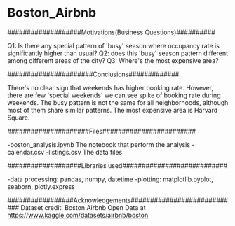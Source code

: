 # Boston_Airbnb

###################Motivations(Business Questions)##########

Q1: Is there any special pattern of 'busy' season where occupancy rate is significantly higher than usual?
Q2: does this 'busy' season pattern different among different areas of the city?
Q3: Where's the most expensive area?

######################Conclusions#############

There's no clear sign that weekends has higher booking rate. However, there are few 'special weekends' we can see spike of booking rate during weekends. The busy pattern is not the same for all neighborhoods, although most of them share similar patterns. The most expensive area is Harvard Square. 

#####################Files########################

-boston_analysis.ipynb
	The notebook that perform the analysis
-calendar.csv
-listings.csv
	The data files

###################Libraries used###########################

-data processing:
	pandas, numpy, datetime
-plotting:
	matplotlib.pyplot, seaborn, plotly.express

#################Acknowledgements############################
Dataset credit:
Boston Airbnb Open Data at https://www.kaggle.com/datasets/airbnb/boston
